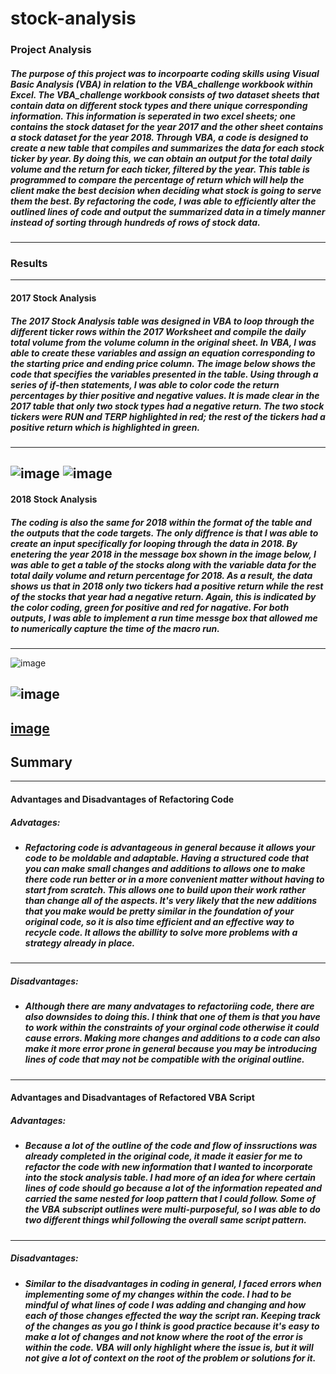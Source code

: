 # stock-analysis
### Project Analysis
##### The  purpose of this project was to incorpoarte coding skills using Visual Basic Analysis (VBA) in relation to the VBA_challenge workbook within Excel. The VBA_challenge workbook consists of two dataset sheets that contain data on different stock types and there unique corresponding information. This information is seperated in two excel sheets; one contains the stock dataset for the year 2017 and the other sheet contains a stock dataset for the year 2018. Through VBA, a code is designed to create a new table that compiles and summarizes the data for each stock ticker by year. By doing this, we can obtain an output for the total daily volume and the return for each ticker, filtered by the year. This table is programmed to compare the percentage of return which will help the client make the best decision when deciding what stock is going to serve them the best. By refactoring the code, I was able to efficiently alter the outlined lines of code and output the summarized data in a timely manner instead of sorting through hundreds of rows of stock data.
---
### Results
---
#### 2017 Stock Analysis
##### The 2017 Stock Analysis table was designed in VBA to loop through the different ticker rows within the 2017 Worksheet and compile the daily total volume from the volume column in the original sheet. In VBA, I was able to create these variables and assign an equation corresponding to the starting price and ending price column. The image below shows the code that specifies the variables presented in the table. Using through a series of if-then statements, I was able to color code the return percentages by thier positive and negative values. It is made clear in the 2017 table that only two stock types had a negative return. The two stock tickers were RUN and TERP highlighted in red; the rest of the tickers had a positive return which is highlighted in green. 
---
![image](https://user-images.githubusercontent.com/105329532/178869270-0a80811f-8394-492f-9964-4f9f5119d1d0.png)
![image](https://user-images.githubusercontent.com/105329532/178881402-ea809160-4b91-4be5-9314-1d2838ab128d.png)
---
#### 2018 Stock Analysis
##### The coding is also the same for 2018 within the format of the table and the outputs that the code targets. The only diffrence is that I was able to create an input specifically for looping through the data in 2018. By enetering the year 2018 in the message box shown in the image below, I was able to get a table of the stocks along with the variable data for the total daily volume and return percentage for 2018. As a result, the data shows us that in 2018 only two tickers had a positive return while the rest of the stocks that year had a negative return. Again, this is indicated by the color coding, green for positive and red for nagative. For both outputs, I was able to implement a run time messge box that allowed me to numerically capture the time of the macro run.
---
![image](https://user-images.githubusercontent.com/105329532/178883089-f1fd1f04-382d-42e3-ad03-7d071272aa09.png)

![image](https://user-images.githubusercontent.com/105329532/178882706-3431bd8d-8693-4635-bf72-f48275aa795a.png)
---
[image](https://user-images.githubusercontent.com/105329532/178868373-8b0f4e1f-dae9-4afe-aaa6-5677a4d6f82a.png)
---
## Summary
---
#### Advantages and Disadvantages of Refactoring Code
##### Advatages:
* ##### Refactoring code is advantageous in general because it allows your code to be moldable and adaptable. Having a structured code that you can make small changes and additions to allows one to make there code run better or in a more convenient matter without having to start from scratch. This allows one to build upon their work rather than change all of the aspects. It's very likely that the new additions that you make would be pretty similar in the foundation of your original code, so it is also time efficient and an effective way to recycle code. It allows the abillity to solve more problems with a strategy already in place.
---
##### Disadvantages:
* ##### Although there are many andvatages to refactoriing code, there are also downsides to doing this. I think that one of them is that you have to work within the constraints of your orginal code otherwise it could cause errors. Making more changes and additions to a code can also make it more error prone in general because you may be introducing lines of code that may not be compatible with the original outline.
---
#### Advantages and Disadvantages of Refactored VBA Script
##### Advantages:
* ##### Because a lot of the outline of the code and flow of inssructions was already completed in the original code, it made it easier for me to refactor the code with new information that I wanted to incorporate into the stock analysis table. I had more of an idea for where certain lines of code should go because a lot of the information repeated and carried the same nested for loop pattern that I could follow. Some of the VBA subscript outlines were multi-purposeful, so I was able to do two different things whil following the overall same script pattern.
---
##### Disadvantages: 
* ##### Similar to the disadvantages in coding in general, I faced errors when implementing some of my changes within the code. I had to be mindful of what lines of code I was adding and changing and how each of those changes effected the way the script ran. Keeping track of the changes as you go I think is good practice because it's easy to make a lot of changes and not know where the root of the error is within the code. VBA will only highlight where the issue is, but it will not give a lot of context on the root of the problem or solutions for it.
